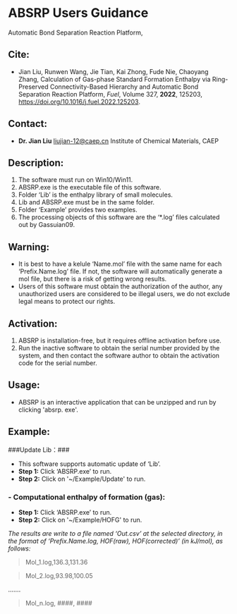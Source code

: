 # **ABSRP Users Guidance** #
Automatic Bond Separation Reaction Platform, 

## Cite: ##
- Jian Liu, Runwen Wang, Jie Tian, Kai Zhong, Fude Nie, Chaoyang Zhang, Calculation of Gas-phase Standard Formation Enthalpy via Ring-Preserved Connectivity-Based Hierarchy and Automatic Bond Separation Reaction Platform, *Fuel*, Volume 327, **2022**, 125203, https://doi.org/10.1016/j.fuel.2022.125203.

## Contact: ##
- **Dr. Jian Liu** liujian-12@caep.cn Institute of Chemical Materials, CAEP

## Description:  ##
1. The software must run on Win10/Win11.
2. ABSRP.exe is the executable file of this software.
3. Folder ‘Lib’ is the enthalpy library of small molecules.
4. Lib and ABSRP.exe must be in the same folder.
5. Folder ‘Example’ provides two examples.
6. The processing objects of this software are the ‘*.log’ files calculated out by Gassuian09.
## Warning: ##
- It is best to have a kelule ‘Name.mol’ file with the same name for each ‘Prefix.Name.log’ file. If not, the software will automatically generate a mol file, but there is a risk of getting wrong results.
- Users of this software must obtain the authorization of the author, any unauthorized users are considered to be illegal users, we do not exclude legal means to protect our rights.
## Activation: ##
1. ABSRP is installation-free, but it requires offline activation before use. 
2. Run the inactive software to obtain the serial number provided by the system, and then contact the software author to obtain the activation code for the serial number.
## Usage: ##
- ABSRP is an interactive application that can be unzipped and run by clicking 'absrp. exe'.
## Example: ##
###Update Lib：###

- This software supports automatic update of ‘Lib’.
- **Step 1:** Click ‘ABSRP.exe’ to run.
- **Step 2:** Click on '~/Example/Update' to run.
### **- Computational enthalpy of formation (gas):** ###
- **Step 1:** Click ‘ABSRP.exe’ to run.
- **Step 2:** Click on '~/Example/HOFG' to run.

*The results are write to a file named ‘Out.csv’ at the selected directory, in the format of ‘Prefix.Name.log, HOF(raw), HOF(corrected)’ (in kJ/mol), as follows:*


> Mol_1.log,136.3,131.36

> Mol_2.log,93.98,100.05

…….

> Mol_n.log, ####, ####
